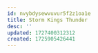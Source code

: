 ```yaml
---
id: nvybdysewvuvur5f2z1oa1e
title: Storm Kings Thunder
desc: ''
updated: 1727400312312
created: 1725905426441
---
```



